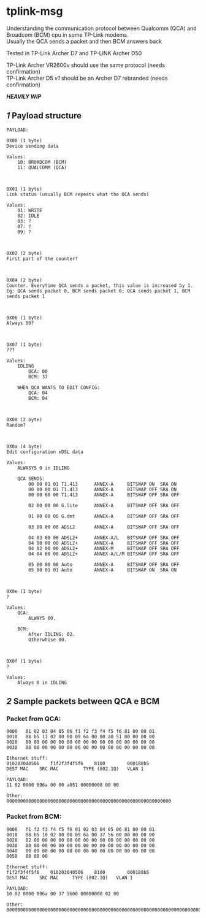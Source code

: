 # tplink-msg
Understanding the communication protocol between Qualcomm (QCA) and Broadcom (BCM) cpu in some TP-Link modems.  
Usually the QCA sends a packet and then BCM answers back  
  
Tested in TP-Link Archer D7 and TP-LINK Archer D50  
  
TP-Link Archer VR2600v should use the same protocol (needs confirmation)  
TP-Link Archer D5 *v1* should be an Archer D7 rebranded (needs confirmation)  


***HEAVILY WIP***


## *1* Payload structure
```
PAYLOAD:

0X00 (1 byte)
Device sending data

Values:
	10: BROADCOM (BCM)
	11: QUALCOMM (QCA)



0X01 (1 byte)
Link status (usually BCM repeats what the QCA sends)

Values:
	01: WRITE
	02: IDLE
	03: ?
	07: ?
	09: ?



0X02 (2 byte)
First part of the counter?



0X04 (2 byte)
Counter. Everytime QCA sends a packet, this value is increased by 1. 
Eg: QCA sends packet 0, BCM sends packet 0; QCA sends packet 1, BCM sends packet 1



0X06 (1 byte)
Always 00?



0X07 (1 byte)
???

Values:
	IDLING
		QCA: 00
		BCM: 37

	WHEN QCA WANTS TO EDIT CONFIG:
		QCA: 04
		BCM: 04



0X08 (2 byte)
Random?



0X0a (4 byte)
Edit configuration xDSL data

Values:
	ALWASYS 0 in IDLING

	QCA SENDS: 
		00 00 01 01	T1.413		ANNEX-A		BITSWAP ON	SRA ON
		00 00 00 01	T1.413		ANNEX-A		BITSWAP OFF	SRA ON
		00 00 00 00	T1.413		ANNEX-A		BITSWAP OFF	SRA OFF

		02 00 00 00	G.lite		ANNEX-A		BITSWAP OFF	SRA OFF

		01 00 00 00	G.dmt		ANNEX-A		BITSWAP OFF	SRA OFF

		03 00 00 00	ADSL2		ANNEX-A		BITSWAP OFF	SRA OFF

		04 03 00 00	ADSL2+		ANNEX-A/L	BITSWAP OFF	SRA OFF
		04 00 00 00	ADSL2+		ANNEX-A		BITSWAP OFF	SRA OFF
		04 02 00 00	ADSL2+		ANNEX-M		BITSWAP OFF	SRA OFF
		04 04 00 00	ADSL2+		ANNEX-A/L/M	BITSWAP OFF	SRA OFF

		05 00 00 00	Auto		ANNEX-A		BITSWAP OFF	SRA OFF
		05 00 01 01	Auto		ANNEX-A		BITSWAP ON	SRA ON



0X0e (1 byte)
?

Values:
	QCA:
		ALWAYS 00.
		
	BCM:
		After IDLING: 02. 
		Otherwhise 00.



0X0f (1 byte)
?

Values:
	Always 0 in IDLING
```
  
## *2* Sample packets between QCA e BCM  
### Packet from QCA:
```
0000   01 02 03 04 05 06 f1 f2 f3 f4 f5 f6 81 00 00 01
0010   88 b5 11 02 00 00 09 6a 00 00 a0 51 00 00 00 00
0020   00 00 00 00 00 00 00 00 00 00 00 00 00 00 00 00
0030   00 00 00 00 00 00 00 00 00 00 00 00 00 00 00 00

Ethernet stuff:
010203040506	f1f2f3f4f5f6	8100		000188b5 
DEST MAC	SRC MAC         TYPE (802.1Q)	VLAN 1

PAYLOAD:
11 02 0000 096a 00 00 a051 00000000 00 00 

Other:
000000000000000000000000000000000000000000000000000000000000
```
### Packet from BCM:
```
0000   f1 f2 f3 f4 f5 f6 01 02 03 04 05 06 81 00 00 01
0010   88 b5 10 02 00 00 09 6a 00 37 56 00 00 00 00 00
0020   02 00 00 00 00 00 00 00 00 00 00 00 00 00 00 00
0030   00 00 00 00 00 00 00 00 00 00 00 00 00 00 00 00
0040   00 00 00 00 00 00 00 00 00 00 00 00 00 00 00 00
0050   00 00 00

Ethernet stuff:
f1f2f3f4f5f6	010203040506	8100		000188b5
DEST MAC	SRC MAC		TYPE (802.1Q)	VLAN 1

PAYLOAD:
10 02 0000 096a 00 37 5600 00000000 02 00 

Other:
00000000000000000000000000000000000000000000000000000000000000000000000000000000000000000000000000
```

